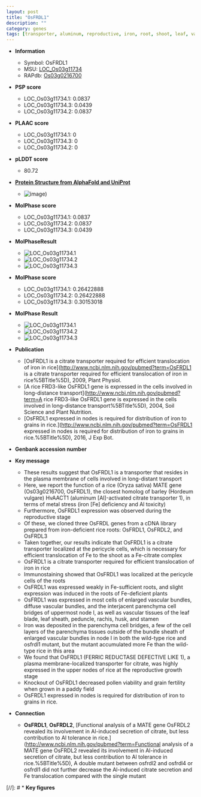 ```yaml
---
layout: post
title: "OsFRDL1"
description: ""
category: genes
tags: [transporter, aluminum, reproductive, iron, root, shoot, leaf, vascular bundle, growth, pollen, grain, sheath, stamen, fertility, plasma membrane, node, reproductive growth]
---
```


* **Information**  
    + Symbol: OsFRDL1  
    + MSU: [LOC_Os03g11734](http://rice.plantbiology.msu.edu/cgi-bin/ORF_infopage.cgi?orf=LOC_Os03g11734)  
    + RAPdb: [Os03g0216700](http://rapdb.dna.affrc.go.jp/viewer/gbrowse_details/irgsp1?name=Os03g0216700)  

* **PSP score**  
    + LOC_Os03g11734.1: 0.0837 
    + LOC_Os03g11734.3: 0.0439 
    + LOC_Os03g11734.2: 0.0837 

* **PLAAC score**  
    + LOC_Os03g11734.1: 0 
    + LOC_Os03g11734.3: 0 
    + LOC_Os03g11734.2: 0 

* **pLDDT score**
    + 80.72

* **[Protein Structure from AlphaFold and UniProt](https://www.uniprot.org/uniprotkb/Q10PY7/entry#structure)**
    + ![image](https://ricepsp.github.io/images/Q1/AF-Q10PY7-F1.png))

* **MolPhase score**
    + LOC_Os03g11734.1: 0.0837
    + LOC_Os03g11734.2: 0.0837
    + LOC_Os03g11734.3: 0.0439

* **MolPhaseResult**
    + ![LOC_Os03g11734.1](https://ricepsp.github.io/pictures/LOC_Os03g/LOC_Os03g11734.1.png)
    + ![LOC_Os03g11734.2](https://ricepsp.github.io/pictures/LOC_Os03g/LOC_Os03g11734.2.png)
    + ![LOC_Os03g11734.3](https://ricepsp.github.io/pictures/LOC_Os03g/LOC_Os03g11734.3.png)

* **MolPhase score**
    + LOC_Os03g11734.1: 0.26422888
    + LOC_Os03g11734.2: 0.26422888
    + LOC_Os03g11734.3: 0.30153018

* **MolPhase Result**
    + ![LOC_Os03g11734.1](https://304243504.github.io/Pictures/LOC_Os03g/LOC_Os03g11734.1.png)
    + ![LOC_Os03g11734.2](https://304243504.github.io/Pictures/LOC_Os03g/LOC_Os03g11734.2.png)
    + ![LOC_Os03g11734.3](https://304243504.github.io/Pictures/LOC_Os03g/LOC_Os03g11734.3.png)

* **Publication**  
    + [OsFRDL1 is a citrate transporter required for efficient translocation of iron in rice](http://www.ncbi.nlm.nih.gov/pubmed?term=OsFRDL1 is a citrate transporter required for efficient translocation of iron in rice%5BTitle%5D), 2009, Plant Physiol.
    + [A rice FRD3-like OsFRDL1 gene is expressed in the cells involved in long-distance transport](http://www.ncbi.nlm.nih.gov/pubmed?term=A rice FRD3-like OsFRDL1 gene is expressed in the cells involved in long-distance transport%5BTitle%5D), 2004, Soil Science and Plant Nutrition.
    + [OsFRDL1 expressed in nodes is required for distribution of iron to grains in rice.](http://www.ncbi.nlm.nih.gov/pubmed?term=OsFRDL1 expressed in nodes is required for distribution of iron to grains in rice.%5BTitle%5D), 2016, J Exp Bot.

* **Genbank accession number**  

* **Key message**  
    + These results suggest that OsFRDL1 is a transporter that resides in the plasma membrane of cells involved in long-distant transport
    + Here, we report the function of a rice (Oryza sativa) MATE gene (Os03g0216700, OsFRDL1), the closest homolog of barley (Hordeum vulgare) HvAACT1 (aluminum [Al]-activated citrate transporter 1), in terms of metal stress (iron [Fe] deficiency and Al toxicity)
    + Furthermore, OsFRDL1 expression was observed during the reproductive stage
    + Of these, we cloned three OsFRDL genes from a cDNA library prepared from iron-deficient rice roots: OsFRDL1, OsFRDL2, and OsFRDL3
    + Taken together, our results indicate that OsFRDL1 is a citrate transporter localized at the pericycle cells, which is necessary for efficient translocation of Fe to the shoot as a Fe-citrate complex
    + OsFRDL1 is a citrate transporter required for efficient translocation of iron in rice
    + Immunostaining showed that OsFRDL1 was localized at the pericycle cells of the roots
    + OsFRDL1 was expressed weakly in Fe-sufficient roots, and slight expression was induced in the roots of Fe-deficient plants
    + OsFRDL1 was expressed in most cells of enlarged vascular bundles, diffuse vascular bundles, and the interjacent parenchyma cell bridges of uppermost node I, as well as vascular tissues of the leaf blade, leaf sheath, peduncle, rachis, husk, and stamen
    + Iron was deposited in the parenchyma cell bridges, a few of the cell layers of the parenchyma tissues outside of the bundle sheath of enlarged vascular bundles in node I in both the wild-type rice and osfrdl1 mutant, but the mutant accumulated more Fe than the wild-type rice in this area
    + We found that OsFRDL1 (FERRIC REDUCTASE DEFECTIVE LIKE 1), a plasma membrane-localized transporter for citrate, was highly expressed in the upper nodes of rice at the reproductive growth stage
    + Knockout of OsFRDL1 decreased pollen viability and grain fertility when grown in a paddy field
    + OsFRDL1 expressed in nodes is required for distribution of iron to grains in rice.

* **Connection**  
    + __OsFRDL1__, __OsFRDL2__, [Functional analysis of a MATE gene OsFRDL2 revealed its involvement in Al-induced secretion of citrate, but less contribution to Al tolerance in rice.](http://www.ncbi.nlm.nih.gov/pubmed?term=Functional analysis of a MATE gene OsFRDL2 revealed its involvement in Al-induced secretion of citrate, but less contribution to Al tolerance in rice.%5BTitle%5D), A double mutant between osfrdl2 and osfrdl4 or osfrdl1 did not further decrease the Al-induced citrate secretion and Fe translocation compared with the single mutant

[//]: # * **Key figures**  


